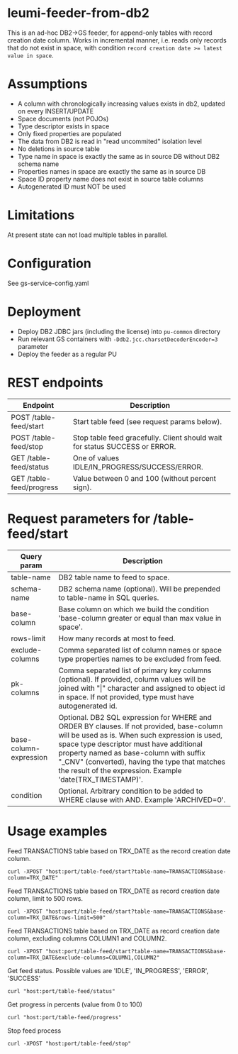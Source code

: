 # leumi-feeder-from-db2

This is an ad-hoc DB2->GS feeder, for append-only tables with record creation date column. Works in incremental manner,
i.e. reads only records that do not exist in space, with condition `record creation date >= latest value in space`.

# Assumptions

* A column with chronologically increasing values exists in db2, updated on every INSERT/UPDATE
* Space documents (not POJOs)
* Type descriptor exists in space
* Only fixed properties are populated
* The data from DB2 is read in "read uncommited" isolation level
* No deletions in source table
* Type name in space is exactly the same as in source DB without DB2 schema name
* Properties names in space are exactly the same as in source DB
* Space ID property name does not exist in source table columns
* Autogenerated ID must NOT be used

# Limitations

At present state can not load multiple tables in parallel.

# Configuration

See gs-service-config.yaml

# Deployment

* Deploy DB2 JDBC jars (including the license) into `pu-common` directory
* Run relevant GS containers with `-Ddb2.jcc.charsetDecoderEncoder=3` parameter
* Deploy the feeder as a regular PU

# REST endpoints

| Endpoint      | Description |
| ----------- | ----------- |
| POST /table-feed/start      | Start table feed (see request params below).       |
| POST /table-feed/stop      | Stop table feed gracefully. Client should wait for status SUCCESS or ERROR. |
| GET /table-feed/status   | One of values IDLE/IN_PROGRESS/SUCCESS/ERROR.        |
| GET /table-feed/progress   | Value between 0 and 100 (without percent sign).   |

# Request parameters for /table-feed/start

| Query param      | Description |
| ----------- | ----------- |
| table-name      | DB2 table name to feed to space.       |
| schema-name | DB2 schema name (optional). Will be prepended to table-name in SQL queries. |
| base-column   | Base column on which we build the condition 'base-column greater or equal than max value in space'.   |
| rows-limit   | How many records at most to feed.        |
| exclude-columns   | Comma separated list of column names or space type properties names to be excluded from feed.        |
| pk-columns | Comma separated list of primary key columns (optional). If provided, column values will be joined with "&#124;" character and assigned to object id in space. If not provided, type must have autogenerated id. |
| base-column-expression | Optional. DB2 SQL expression for WHERE and ORDER BY clauses. If not provided, base-column will be used as is. When such expression is used, space type descriptor must have additional property named as base-column with suffix "_CNV" (converted), having the type that matches the result of the expression. Example 'date(TRX_TIMESTAMP)'. |
| condition | Optional. Arbitrary condition to be added to WHERE clause with AND. Example 'ARCHIVED=0'. |

# Usage examples

Feed TRANSACTIONS table based on TRX_DATE as the record creation date column.

`curl -XPOST "host:port/table-feed/start?table-name=TRANSACTIONS&base-column=TRX_DATE"`

Feed TRANSACTIONS table based on TRX_DATE as record creation date column, limit to 500 rows.

`curl -XPOST "host:port/table-feed/start?table-name=TRANSACTIONS&base-column=TRX_DATE&rows-limit=500"`

Feed TRANSACTIONS table based on TRX_DATE as record creation date column, excluding columns COLUMN1 and COLUMN2.

`curl -XPOST "host:port/table-feed/start?table-name=TRANSACTIONS&base-column=TRX_DATE&exclude-columns=COLUMN1,COLUMN2"`

Get feed status. Possible values are 'IDLE', 'IN_PROGRESS', 'ERROR', 'SUCCESS'

`curl "host:port/table-feed/status"`

Get progress in percents (value from 0 to 100)

`curl "host:port/table-feed/progress"`

Stop feed process

`curl -XPOST "host:port/table-feed/stop"`
